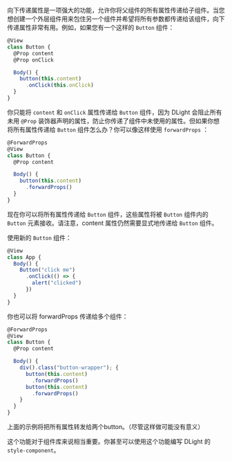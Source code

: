 向下传递属性是一项强大的功能，允许你将父组件的所有属性传递给子组件。当您想创建一个外层组件用来包住另一个组件并希望将所有参数都传递给该组件，向下传递属性非常有用。例如，如果您有一个这样的 `Button` 组件：
```js
@View
class Button {
  @Prop content
  @Prop onClick

  Body() {
    button(this.content)
      .onClick(this.onClick)
  }
}
```
你只能将 `content` 和 `onClick` 属性传递给 `Button` 组件，因为 DLight 会阻止所有未用 `@Prop` 装饰器声明的属性，防止你传递了组件中未使用的属性。但如果你想将所有属性传递给 `Button` 组件怎么办？你可以像这样使用 `forwardProps` ：
```js
@ForwardProps
@View
class Button {
  @Prop content

  Body() {
    button(this.content)
      .forwardProps()
  }
}
```

现在你可以将所有属性传递给 `Button` 组件，这些属性将被 `Button` 组件内的 `Button` 元素接收。请注意，content 属性仍然需要显式地传递给 `Button` 组件。

使用新的 `Button` 组件：
```js
@View
class App {
  Body() {
    Button("click me")
      .onClick(() => {
        alert("clicked")
      })
  }
}
```

你也可以将 forwardProps 传递给多个组件：
```js
@ForwardProps
@View
class Button {
  @Prop content

  Body() {
    div().class("button-wrapper"); {
      button(this.content)
        .forwardProps()
      button(this.content)
        .forwardProps()
    }
  }
}
```
上面的示例将把所有属性转发给两个button。（尽管这样做可能没有意义）

这个功能对于组件库来说相当重要。你甚至可以使用这个功能编写 DLight 的 `style-component`。
